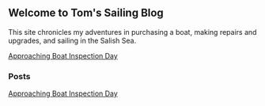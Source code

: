 ## Welcome to Tom's Sailing Blog

This site chronicles my adventures in purchasing a boat, making repairs and upgrades, and sailing in the Salish Sea.

[Approaching Boat Inspection Day](2022-03-14-approaching-boat-inspection-day.md)

### Posts

[Approaching Boat Inspection Day](post/2022-03-13-boat-inspection-day-coming.md)
